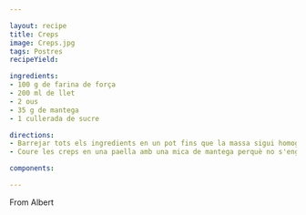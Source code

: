 ```yaml
---

layout: recipe
title: Creps
image: Creps.jpg
tags: Postres 
recipeYield: 

ingredients:
- 100 g de farina de força 
- 200 ml de llet
- 2 ous
- 35 g de mantega
- 1 cullerada de sucre

directions:
- Barrejar tots els ingredients en un pot fins que la massa sigui homogènia.
- Coure les creps en una paella amb una mica de mantega perquè no s'enganxin.

components:

---
```

From Albert
